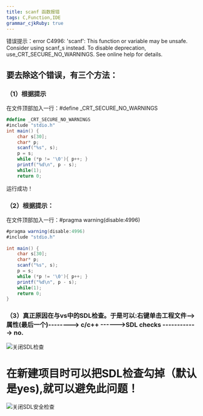 ```yaml
---
title: scanf 函数报错
tags: C,Function,IDE
grammar_cjkRuby: true
---
```

错误提示：error C4996: 'scanf': This function or variable may be unsafe. Consider using scanf_s instead. To disable deprecation, use_CRT_SECURE_NO_WARNINGS. See online help for details.

## 要去除这个错误，有三个方法：

### （1）根据提示

在文件顶部加入一行：#define _CRT_SECURE_NO_WARNINGS
```csharp
#define _CRT_SECURE_NO_WARNINGS
#include "stdio.h"
int main() {
	char s[30];
	char* p;
	scanf("%s", s);
	p = s;
	while (*p != '\0'){ p++; }
	printf("%d\n", p - s);
	while(1);
	return 0;
```
运行成功！

### （2）根据提示：

在文件顶部加入一行：#pragma warning(disable:4996)

```csharp
#pragma warning(disable:4996)
#include "stdio.h"
 
int main() {
	char s[30];
	char* p;
	scanf("%s", s);
	p = s;
	while (*p != '\0'){ p++; }
	printf("%d\n", p - s);
	while(1);
	return 0;
}
```

### （3）真正原因在与vs中的SDL检查。于是可以:右键单击工程文件-->属性(最后一个)-------->  c/c++  ------>SDL checks ------------> no.

![关闭SDL检查](https://i.loli.net/2018/11/01/5bdac7fa33408.jpg)

# 在新建项目时可以把SDL检查勾掉（默认是yes),就可以避免此问题！
![关闭SDL安全检查](https://i.loli.net/2018/11/01/5bdac7fb38864.jpg)